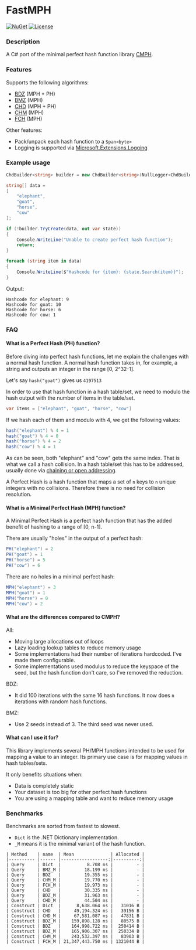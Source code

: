 # FastMPH

[![NuGet](https://img.shields.io/nuget/v/Genbox.FastMPH.svg?style=flat-square&label=nuget)](https://www.nuget.org/packages/Genbox.FastMPH/)
[![License](https://img.shields.io/github/license/Genbox/FastMPH)](https://github.com/Genbox/FastMPH/blob/master/LICENSE.txt)

### Description

A C# port of the minimal perfect hash function library [CMPH](https://cmph.sourceforge.net/).

### Features

Supports the following algorithms:

* [BDZ](https://cmph.sourceforge.net/bdz.html) (MPH + PH)
* [BMZ](https://cmph.sourceforge.net/bmz.html) (MPH)
* [CHD](https://cmph.sourceforge.net/chd.html) (MPH + PH)
* [CHM](https://cmph.sourceforge.net/chm.html) (MPH)
* [FCH](https://cmph.sourceforge.net/fch.html) (MPH)

Other features:

* Pack/unpack each hash function to a `Span<byte>`
* Logging is supported via [Microsoft.Extensions.Logging](https://www.nuget.org/packages/Microsoft.Extensions.Logging/)

### Example usage

```csharp
ChdBuilder<string> builder = new ChdBuilder<string>(NullLogger<ChdBuilder<string>>.Instance);

string[] data =
[
    "elephant",
    "goat",
    "horse",
    "cow"
];

if (!builder.TryCreate(data, out var state))
{
    Console.WriteLine("Unable to create perfect hash function");
    return;
}

foreach (string item in data)
{
    Console.WriteLine($"Hashcode for {item}: {state.Search(item)}");
}
```

Output:

```
Hashcode for elephant: 9
Hashcode for goat: 10
Hashcode for horse: 6
Hashcode for cow: 1
```

### FAQ

#### What is a Perfect Hash (PH) function?

Before diving into perfect hash functions, let me explain the challenges with a normal hash function.
A normal hash function takes in, for example, a string and outputs an integer in the range [0, 2^32-1].

Let's say `hash("goat")` gives us `4197513`

In order to use that hash function in a hash table/set, we need to modulo the hash output with the number of items in the table/set.

```csharp
var items = ["elephant", "goat", "horse", "cow"]
```

If we hash each of them and modulo with 4, we get the following values:

```csharp
hash("elephant") % 4 = 1
hash("goat") % 4 = 0
hash("horse") % 4 = 2
hash("cow") % 4 = 1
```

As can be seen, both "elephant" and "cow" gets the same index. That is what we call a hash collision. In a hash table/set this has to be addressed, usually done
via [chaining or open addressing](https://en.wikipedia.org/wiki/Hash_table#Collision_resolution).

A Perfect Hash is a hash function that maps a set of `n` keys to `n` unique integers with no collisions. Therefore there is no need for collision resolution.

#### What is a Minimal Perfect Hash (MPH) function?

A Minimal Perfect Hash is a perfect hash function that has the added benefit of hashing to a range of [0, n-1].

There are usually "holes" in the output of a perfect hash:

```csharp
PH("elephant") = 2
PH("goat") = 1
PH("horse") = 5
PH("cow") = 6
```

There are no holes in a minimal perfect hash:

```csharp
MPH("elephant") = 3
MPH("goat") = 1
MPH("horse") = 0
MPH("cow") = 2
```

#### What are the differences compared to CMPH?

All:

* Moving large allocations out of loops
* Lazy loading lookup tables to reduce memory usage
* Some implementations had their number of iterations hardcoded. I've made them configurable.
* Some implementations used modulus to reduce the keyspace of the seed, but the hash function don't care, so I've removed the reduction.

BDZ:

* It did 100 iterations with the same 16 hash functions. It now does `n` iterations with random hash functions.

BMZ:

* Use 2 seeds instead of 3. The third seed was never used.

#### What can I use it for?

This library implements several PH/MPH functions intended to be used for mapping a value to an integer.
Its primary use case is for mapping values in hash tables/sets.

It only benefits situations when:

- Data is completely static
- Your dataset is too big for other perfect hash functions
- You are using a mapping table and want to reduce memory usage

### Benchmarks

Benchmarks are sorted from fastest to slowest.

* `Dict` is the .NET Dictionary implementation.
* `_M` means it is the minimal variant of the hash function.

```
| Method    | name  | Mean              | Allocated |
|---------- |------ |------------------:|----------:|
| Query     | Dict  |          8.708 ns |         - |
| Query     | BMZ_M |         18.199 ns |         - |
| Query     | BDZ   |         19.355 ns |         - |
| Query     | CHM_M |         19.770 ns |         - |
| Query     | FCH_M |         19.973 ns |         - |
| Query     | CHD   |         30.335 ns |         - |
| Query     | BDZ_M |         31.963 ns |         - |
| Query     | CHD_M |         44.504 ns |         - |
| Construct | Dict  |      8,638.064 ns |   31016 B |
| Construct | CHD   |     49,194.324 ns |   39156 B |
| Construct | CHD_M |     67,581.087 ns |   47831 B |
| Construct | BDZ_M |    159,898.128 ns |   80575 B |
| Construct | BDZ   |    164,998.722 ns |  250414 B |
| Construct | BDZ_M |    165,906.307 ns |  250334 B |
| Construct | CHM_M |    243,532.397 ns |   83903 B |
| Construct | FCH_M | 21,347,443.750 ns | 1321044 B |

```